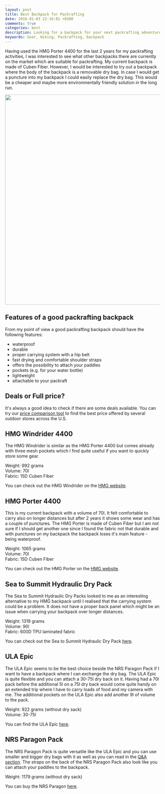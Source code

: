 ```yaml
---
layout: post
title: Best Backpack for Packrafting
date: 2016-01-03 22:16:01 +0200
comments: true
categories: best
description: Looking for a backpack for your next packrafting adventure?
keywords: Gear, Hiking, Packrafting, backpack
---
```

Having used the HMG Porter 4400 for the last 2 years for my packrafting activities, I was interested to see what other backpacks there are currently on the market which are suitable for packrafting. My current backpack is made of Cuben Fiber. However, I would be interested to try out a backpack where the body of the backpack is a removable dry bag. In case I would get a puncture into my backpack I could easily replace the dry bag. This would be a cheaper and maybe more environmentally friendly solution in the long run.

<a href="https://www.flickr.com/photos/90204224@N07/13979508784" title="The best backpack for packrafting"><img src="https://c2.staticflickr.com/8/7211/13979508784_43bee1910b_b.jpg" width="1024" height="683"></a>

<!--more-->

## Features of a good packrafting backpack
From my point of view a good packrafting backpack should have the following features:

* waterproof 
* durable
* proper carrying system with a hip belt
* fast drying and comfortable shoulder straps
* offers the possibility to attach your paddles
* pockets (e.g. for your water bottle)
* lightweight
* attachable to your packraft

## Deals or Full price?
It's always a good idea to check if there are some deals available. You can try our [price comparison tool](http://www.hikeventures.com/deals/ "Price Comparison") to find the best price offered by several outdoor stores across the U.S.

## HMG Windrider 4400
The HMG Windrider is similar as the HMG Porter 4400 but comes already with three mesh pockets which I find quite useful if you want to quickly store some gear.

Weight: 992 grams  
Volume: 70l  
Fabric: 15D Cuben Fiber  

You can check out the HMG Windrider on the [HMG website](http://bit.ly/1IyJksY "HMG").

## HMG Porter 4400
This is my current backpack with a volume of 70l. It felt comfortable to carry also on longer distances but after 2 years it shows some wear and has a couple of punctures. The HMG Porter is made of Cuben Fiber but I am not sure if I should get another one since I found the fabric not that durable and with punctures on my backpack the backpack loses it's main feature - being waterproof. 

Weight: 1065 grams  
Volume: 70l  
Fabric: 15D Cuben Fiber

You can check out the HMG Porter on the [HMG website](http://bit.ly/1IyJ8dq "HMG").

## Sea to Summit Hydraulic Dry Pack
The Sea to Summit Hydraulic Dry Packs looked to me as an interesting alternative to my HMG backpack until I realised that the carrying system could be a problem. It does not have a proper back panel which might be an issue when carrying your backpack over longer distances.

Weight: 1319 grams  
Volume: 90l  
Fabric: 600D TPU laminated fabric

You can check out the Sea to Summit Hydraulic Dry Pack [here](http://bit.ly/1C1hoFt "Sea to Summit Hydraulic Dry Sack").

## ULA Epic
The ULA Epic seems to be the best choice beside the NRS Paragon Pack if I want to have a backpack where I can exchange the dry bag. The ULA Epic is quite flexible and you can attach a 30-75l dry back on it. Having had a 70l pack before the additional 5l on a 75l dry back would come quite handy on an extended trip where I have to carry loads of food and my camera with me. The additional pockets on the ULA Epic also add another 9l of volume to the pack.

Weight: 922 grams (without dry sack)  
Volume: 30-75l  

You can find the ULA Epic [here](http://www.ula-equipment.com/product_p/epic.htm "ULA Epic").

## NRS Paragon Pack
The NRS Paragon Pack is quite versatile like the ULA Epic and you can use smaller and bigger dry bags with it as well as you can read in the [Q&A section](http://www.nrs.com/product/2933/nrs-paragon-pack2 "NRS Paragon Pack"). The straps on the back of the NRS Paragon Pack also look like you can attach your paddles to the backpack.

Weight: 1179 grams (without dry sack)

You can buy the NRS Paragon [here](http://bit.ly/1GABxcz "NRS Paragon Pack").

